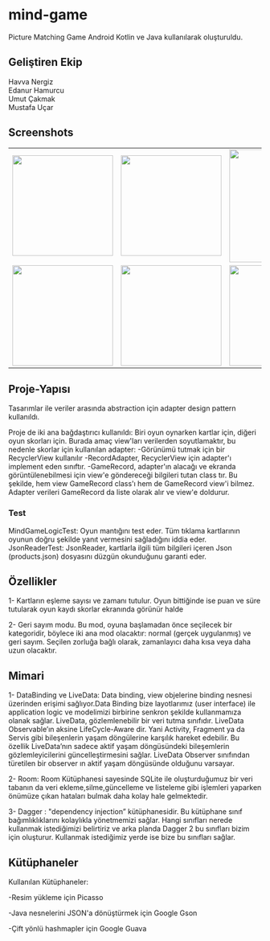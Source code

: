 # mind-game
Picture Matching Game Android Kotlin ve Java kullanılarak oluşturuldu.

## Geliştiren Ekip
Havva Nergiz <br>
Edanur Hamurcu <br>
Umut Çakmak <br>
Mustafa Uçar <br>

## Screenshots
<table>
  <tr>
    <td>
      <img width="200" src="https://github.com/umutcakmaks/mind-game/blob/master/app/src/main/res/raw/home.png">
    </td>
    <td>
      <img width="200" src="https://github.com/umutcakmaks/mind-game/blob/master/app/src/main/res/raw/options.png">
    </td>
    <td>
    <img width="225" src="https://github.com/umutcakmaks/mind-game/blob/master/app/src/main/res/raw/mindgame.gif">
    </td>
  </tr>
  <tr>
    <td>
      <img width="200" src="https://github.com/umutcakmaks/mind-game/blob/master/app/src/main/res/raw/game.PNG">
    </td>
    <td>
      <img width="200" src="https://github.com/umutcakmaks/mind-game/blob/master/app/src/main/res/raw/gameopen.PNG">
    </td>
    <td>
      <img width="200" src="https://github.com/umutcakmaks/mind-game/blob/master/app/src/main/res/raw/scores.PNG">
    </td>
  </tr>
</table>

## Proje-Yapısı
Tasarımlar ile veriler arasında abstraction için adapter design pattern kullanıldı.

Proje de iki ana bağdaştırıcı kullanıldı:
Biri oyun oynarken kartlar için, diğeri oyun skorları için. Burada amaç view'ları verilerden soyutlamaktır, bu nedenle skorlar için kullanılan adapter:
-Görünümü tutmak için bir RecyclerView kullanılır
-RecordAdapter, RecyclerView için adapter'ı implement eden sınıftır.
-GameRecord, adapter'ın alacağı ve ekranda görüntülenebilmesi için view'e göndereceği bilgileri tutan class tır.
Bu şekilde, hem view GameRecord class'ı hem de GameRecord view'i bilmez. Adapter verileri GameRecord da liste olarak alır ve view'e doldurur.

### Test
MindGameLogicTest: Oyun mantığını test eder. Tüm tıklama kartlarının oyunun doğru şekilde yanıt vermesini sağladığını iddia eder.
JsonReaderTest: JsonReader, kartlarla ilgili tüm bilgileri içeren Json (products.json) dosyasını düzgün okunduğunu garanti eder.

## Özellikler
1- Kartların eşleme sayısı ve zamanı tutulur. Oyun bittiğinde ise puan ve süre tutularak oyun kaydı skorlar ekranında görünür halde

2- Geri sayım modu. Bu mod, oyuna başlamadan önce seçilecek bir kategoridir, böylece iki ana mod olacaktır: normal (gerçek uygulanmış) ve geri sayım. Seçilen zorluğa bağlı olarak, zamanlayıcı daha kısa veya daha uzun olacaktır.

## Mimari
1- DataBinding ve LiveData: Data binding, view objelerine binding nesnesi üzerinden erişimi sağlıyor.Data Binding bize layotlarımız (user interface) ile application logic ve modelimizi birbirine senkron şekilde kullanmamıza olanak sağlar. 
LiveData, gözlemlenebilir bir veri tutma sınıfıdır. LiveData Observable’ın aksine LifeCycle-Aware dir. Yani Activity, Fragment ya da Servis gibi bileşenlerin yaşam döngülerine karşılık hareket edebilir. 
Bu özellik LiveData’nın sadece aktif yaşam döngüsündeki bileşemlerin gözlemleyicilerini güncelleştirmesini sağlar. LiveData Observer sınıfından türetilen bir observer ın aktif yaşam döngüsünde olduğunu varsayar.


2- Room: Room Kütüphanesi sayesinde SQLite ile oluşturduğumuz bir veri tabanın da veri ekleme,silme,güncelleme ve listeleme gibi işlemleri yaparken önümüze çıkan hataları bulmak daha kolay hale gelmektedir.


3- Dagger : "dependency injection” kütüphanesidir.
Bu kütüphane sınıf bağımlıklıklarını kolaylıkla yönetmemizi sağlar. Hangi sınıfları nerede kullanmak istediğimizi belirtiriz ve arka planda Dagger 2 bu sınıfları bizim için oluşturur. Kullanmak istediğimiz yerde ise bize bu sınıfları sağlar.

## Kütüphaneler
Kullanılan Kütüphaneler:

-Resim yükleme için Picasso

-Java nesnelerini JSON'a dönüştürmek için Google Gson

-Çift yönlü hashmapler için Google Guava
